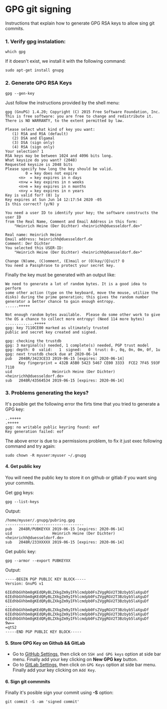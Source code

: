 # GPG git signing

Instructions that explain how to generate GPG RSA keys to allow sing git commits.

### 1. Verify gpg instalation:

```shell
which gpg
```

If it doesn't exist, we install it with the following command:

```shell
sudo apt-get install gnupg
```

### 2. Generate GPG RSA Keys

```shell
gpg --gen-key
```

Just follow the instructions provided  by the shell menu:
```
gpg (GnuPG) 1.4.20; Copyright (C) 2015 Free Software Foundation, Inc.
This is free software: you are free to change and redistribute it.
There is NO WARRANTY, to the extent permitted by law.

Please select what kind of key you want:
   (1) RSA and RSA (default)
   (2) DSA and Elgamal
   (3) DSA (sign only)
   (4) RSA (sign only)
Your selection? 1
RSA keys may be between 1024 and 4096 bits long.
What keysize do you want? (2048)
Requested keysize is 2048 bits
Please specify how long the key should be valid.
         0 = key does not expire
      <n>  = key expires in n days
      <n>w = key expires in n weeks
      <n>m = key expires in n months
      <n>y = key expires in n years
Key is valid for? (0) 1y
Key expires at Sun Jun 14 12:17:54 2020 -05
Is this correct? (y/N) y

You need a user ID to identify your key; the software constructs the user ID
from the Real Name, Comment and Email Address in this form:
    "Heinrich Heine (Der Dichter) <heinrichh@duesseldorf.de>"

Real name: Heinrich Heine
Email address: heinrichh@duesseldorf.de
Comment: Der Dichter
You selected this USER-ID:
    "Heinrich Heine (Der Dichter) <heinrichh@duesseldorf.de>"

Change (N)ame, (C)omment, (E)mail or (O)kay/(Q)uit? O
You need a Passphrase to protect your secret key.
```

Finally the key must be generated with an output like:

```shell
We need to generate a lot of random bytes. It is a good idea to perform
some other action (type on the keyboard, move the mouse, utilize the
disks) during the prime generation; this gives the random number
generator a better chance to gain enough entropy.
......+++++

Not enough random bytes available.  Please do some other work to give
the OS a chance to collect more entropy! (Need 114 more bytes)
.............+++++
gpg: key 7110CE00 marked as ultimately trusted
public and secret key created and signed.

gpg: checking the trustdb
gpg: 3 marginal(s) needed, 1 complete(s) needed, PGP trust model
gpg: depth: 0  valid:   1  signed:   0  trust: 0-, 0q, 0n, 0m, 0f, 1u
gpg: next trustdb check due at 2020-06-14
pub   2048R/3423CE33 2019-06-15 [expires: 2020-06-14]
      Key fingerprint = 432B A5B0 5423 5467 CE00 3333  FCE2 7F45 593F 7110
uid                  Heinrich Heine (Der Dichter) <heinrichh@duesseldorf.de>
sub   2048R/43564534 2019-06-15 [expires: 2020-06-14]
```

### 3. Problems generating the keys?

It's posible get the following error the firts time that you tried to generate a GPG key:
```shell
..+++++
.+++++
gpg: no writable public keyring found: eof
Key generation failed: eof
```

The above error is due to a permissions problem, to fix it just exec following command and try again:
```shell
sudo chown -R myuser:myuser ~/.gnupg
```

#### 4. Get public key

You will need the public key to store it on github or gitlab if you want sing your commits.

Get gpg keys:
```shell
gpg --list-keys
```

Output:
```
/home/myuser/.gnupg/pubring.gpg
-----------------------------------
pub   2048R/PUBKEYXX 2019-06-15 [expires: 2020-06-14]
uid                  Heinrich Heine (Der Dichter) <heinrichh@duesseldorf.de>
sub   2048R/233XXXXX 2019-06-15 [expires: 2020-06-14]
```

Get public key:
```
gpg --armor --export PUBKEYXX
```

Output:
```
-----BEGIN PGP PUBLIC KEY BLOCK-----
Version: GnuPG v1

6IEdhbGVhbm8gKEdQRyBLZXkgZm9yIFhlcmdpb0FsZVggRGV2T3Bzbyb5laXguDf
6IEdhbGVhbm8gKEdQRyBLZXkgZm9yIFhlcmdpb0FsZVggRGV2T3Bzbyb5laXguDf
6IEdhbGVhbm8gKEdQRyBLZXkgZm9yIFhlcmdpb0FsZVggRGV2T3Bzbyb5laXguDf
...
6IEdhbGVhbm8gKEdQRyBLZXkgZm9yIFhlcmdpb0FsZVggRGV2T3Bzbyb5laXguDf
6IEdhbGVhbm8gKEdQRyBLZXkgZm9yIFhlcmdpb0FsZVggRGV2T3Bzbyb5laXguDf
6IEdhbGVhbm8gKEdQRyBLZXkgZm9yIFhlcmdpb0FsZVggRGV2T3Bzbyb5laXguDf
9w==
=qtS2
-----END PGP PUBLIC KEY BLOCK-----
```

#### 5. Store GPG Key on Github && GitLab

* Go to [GitHub Settings](https://github.com/settings), then click on `SSH and GPG keys` option at side bar menu. Finally add your key clicking on **New GPG key** button.
* Go to [GitLab Settings](https://gitlab.com/profile), then click on `GPG Keys` option at side bar menu. Finally add your key clicking on `Add Key`.



#### 6. Sign git commmits

Finally it's posible sign your commit using **-S** option:
```
git commit -S -am 'signed commit'
```
